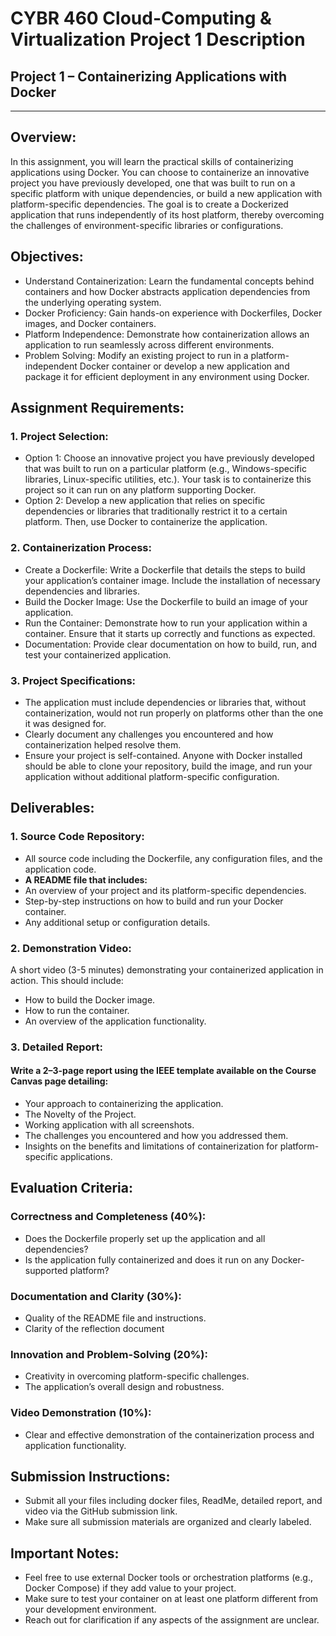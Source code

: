 # CYBR 460 Cloud-Computing & Virtualization Project 1 Description

## Project 1 – Containerizing Applications with Docker
________________________________________
## Overview:
In this assignment, you will learn the practical skills of containerizing applications using Docker. You can choose to containerize an innovative project you have previously developed, one that was built to run on a specific platform with unique dependencies, or build a new application with platform-specific dependencies. The goal is to create a Dockerized application that runs independently of its host platform, thereby overcoming the challenges of environment-specific libraries or configurations.

## Objectives:
- Understand Containerization: Learn the fundamental concepts behind containers and how Docker abstracts application dependencies from the underlying operating system.
- Docker Proficiency: Gain hands-on experience with Dockerfiles, Docker images, and Docker containers.
- Platform Independence: Demonstrate how containerization allows an application to run seamlessly across different environments.
- Problem Solving: Modify an existing project to run in a platform-independent Docker container or develop a new application and package it for efficient deployment in any environment using Docker.


## Assignment Requirements:
### 1.	Project Selection:
- Option 1: Choose an innovative project you have previously developed that was built to run on a particular platform (e.g., Windows-specific libraries, Linux-specific utilities, etc.). Your task is to containerize this project so it can run on any platform supporting Docker.  
- Option 2: Develop a new application that relies on specific dependencies or libraries that traditionally restrict it to a certain platform. Then, use Docker to containerize the application.  
### 2.	Containerization Process:
- Create a Dockerfile: Write a Dockerfile that details the steps to build your application’s container image. Include the installation of necessary dependencies and libraries.
- Build the Docker Image: Use the Dockerfile to build an image of your application.
- Run the Container: Demonstrate how to run your application within a container. Ensure that it starts up correctly and functions as expected.
- Documentation: Provide clear documentation on how to build, run, and test your containerized application.
### 3.	Project Specifications:
- The application must include dependencies or libraries that, without containerization, would not run properly on platforms other than the one it was designed for.
- Clearly document any challenges you encountered and how containerization helped resolve them.
- Ensure your project is self-contained. Anyone with Docker installed should be able to clone your repository, build the image, and run your application without additional platform-specific configuration.

## Deliverables:
### 1.	Source Code Repository: 
- All source code including the Dockerfile, any configuration files, and the application code.
- **A README file that includes:** 
- An overview of your project and its platform-specific dependencies.
- Step-by-step instructions on how to build and run your Docker container.
- Any additional setup or configuration details.
### 2.	Demonstration Video: 
A short video (3-5 minutes) demonstrating your containerized application in action. This should include: 
- How to build the Docker image.
- How to run the container.
- An overview of the application functionality.
### 3.	Detailed Report: 
#### Write a 2–3-page report using the IEEE template available on the Course Canvas page detailing: 
- Your approach to containerizing the application.
- The Novelty of the Project.
- Working application with all screenshots.
- The challenges you encountered and how you addressed them.
- Insights on the benefits and limitations of containerization for platform-specific applications.

## Evaluation Criteria:
### Correctness and Completeness (40%): 
- Does the Dockerfile properly set up the application and all dependencies?
- Is the application fully containerized and does it run on any Docker-supported platform?
### Documentation and Clarity (30%): 
- Quality of the README file and instructions.
- Clarity of the reflection document
### Innovation and Problem-Solving (20%): 
- Creativity in overcoming platform-specific challenges.
- The application’s overall design and robustness.
### Video Demonstration (10%): 
- Clear and effective demonstration of the containerization process and application functionality.

## Submission Instructions:
- Submit all your files including docker files, ReadMe, detailed report, and video via the GitHub submission link. 
- Make sure all submission materials are organized and clearly labeled.

## Important Notes:
- Feel free to use external Docker tools or orchestration platforms (e.g., Docker Compose) if they add value to your project.
- Make sure to test your container on at least one platform different from your development environment.
- Reach out for clarification if any aspects of the assignment are unclear.


